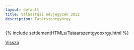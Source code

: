 ```yaml
---
layout: default
title: Választási névjegyzék 2022
description: Tatárszentgyörgy
---
```


{% include settlementHTMLs/Tataarszentgyooxrgy.html %}

[Vissza](../)